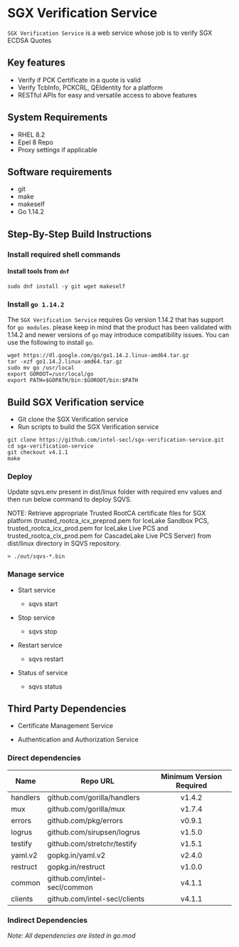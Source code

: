 # SGX Verification Service

`SGX Verification Service` is a web service whose job is to verify SGX ECDSA Quotes

## Key features

- Verify if PCK Certificate in a quote is valid
- Verify TcbInfo, PCKCRL, QEIdentity for a platform
- RESTful APIs for easy and versatile access to above features

## System Requirements

- RHEL 8.2
- Epel 8 Repo
- Proxy settings if applicable

## Software requirements

- git
- make
- makeself
- Go 1.14.2

## Step-By-Step Build Instructions

### Install required shell commands

#### Install tools from `dnf`

```shell
sudo dnf install -y git wget makeself
```

### Install `go 1.14.2`

The `SGX Verification Service` requires Go version 1.14.2 that has support for `go modules`. please keep in mind that the product has been validated with 1.14.2 and newer versions of `go` may introduce compatibility issues. You can use the following to install `go`.

```shell
wget https://dl.google.com/go/go1.14.2.linux-amd64.tar.gz
tar -xzf go1.14.2.linux-amd64.tar.gz
sudo mv go /usr/local
export GOROOT=/usr/local/go
export PATH=$GOPATH/bin:$GOROOT/bin:$PATH
```

## Build SGX Verification service

- Git clone the SGX Verification service
- Run scripts to build the SGX Verification service

```shell
git clone https://github.com/intel-secl/sgx-verification-service.git
cd sgx-verification-service
git checkout v4.1.1
make
```

### Deploy

Update sqvs.env present in dist/linux folder with required env values and then run below command to deploy SQVS.

NOTE: Retrieve appropriate Trusted RootCA certificate files for SGX platform (trusted_rootca_icx_preprod.pem for IceLake Sandbox PCS, trusted_rootca_icx_prod.pem for IceLake Live PCS and trusted_rootca_clx_prod.pem for CascadeLake Live PCS Server) from dist/linux directory in SQVS repository.

```shell
> ./out/sqvs-*.bin
```

### Manage service

- Start service

  - sqvs start

- Stop service

  - sqvs stop

- Restart service

  - sqvs restart

- Status of service

  - sqvs status

## Third Party Dependencies

- Certificate Management Service

- Authentication and Authorization Service

### Direct dependencies

Name     | Repo URL                      | Minimum Version Required
-------- | ----------------------------- | :----------------------:
handlers | github.com/gorilla/handlers   |          v1.4.2
mux      | github.com/gorilla/mux        |          v1.7.4
errors   | github.com/pkg/errors         |          v0.9.1
logrus   | github.com/sirupsen/logrus    |          v1.5.0
testify  | github.com/stretchr/testify   |          v1.5.1
yaml.v2  | gopkg.in/yaml.v2              |          v2.4.0
restruct | gopkg.in/restruct             |          v1.0.0
common   | github.com/intel-secl/common  |          v4.1.1
clients  | github.com/intel-secl/clients |          v4.1.1

### Indirect Dependencies

_Note: All dependencies are listed in go.mod_
